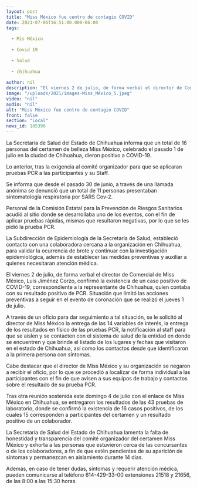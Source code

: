 ```yaml
---
layout: post
title: "Miss México fue centro de contagio COVID"
date: 2021-07-06T16:51:00.000-06:00
tags:
  
  - Mis México
  
  - Covid 19
  
  - Salud
  
  - chihuahua
  
author: nil
description: "El viernes 2 de julio, de forma verbal el director de Comercial de Miss México, Luis Jiménez Corzo, confirmó la existencia de un caso positivo sin embargo de acuerdo a las pruebas se presentaron 16 casos."
image: "/uploads/2021/images-Miss_México_5.jpeg"
video: "nil"
audio: "nil"
alt: "Miss México fue centro de contagio COVID"
front: false
section: "Local"
news_id: 185396
---
```


La Secretaría de Salud del Estado de Chihuahua informa que un total de 16 personas del certamen de belleza Miss México, celebrado el pasado 1 de julio en la ciudad de Chihuahua, dieron positivo a COVID-19.

Lo anterior, tras la exigencia al comité organizador para que se aplicaran pruebas PCR a las participantes y su Staff.

Se informa que desde el pasado 30 de junio, a través de una llamada anónima se denunció que un total de 11 personas presentaban sintomatología respiratoria por SARS Cov-2.

Personal de la Comisión Estatal para la Prevención de Riesgos Sanitarios acudió al sitio donde se desarrollaba uno de los eventos, con el fin de aplicar pruebas rápidas, mismas que resultaron negativas, por lo que se les pidió la prueba PCR.

La Subdirección de Epidemiología de la Secretaría de Salud, estableció contacto con una colaboradora cercana a la organización en Chihuahua, para validar la ocurrencia de brote y continuar con la investigación epidemiológica, además de establecer las medidas preventivas y auxiliar a quienes necesitaran atención médica.

El viernes 2 de julio, de forma verbal el director de Comercial de Miss México, Luis Jiménez Corzo, confirmó la existencia de un caso positivo de COVID-19, correspondiente a la representante de Chihuahua, quien contaba con su resultado positivo de PCR. Situación que limitó las acciones preventivas a seguir en el evento de coronación que se realizó el jueves 1 de julio.

A través de un oficio para dar seguimiento a tal situación, se le solicitó al director de Miss México la entrega de las 14 variables de interés, la entrega de los resultados en físico de las pruebas PCR, la notificación al staff para que se aíslen y se contacten con el sistema de salud de la entidad en donde se encuentren y que brinde el listado de los lugares y fechas que visitaron en el estado de Chihuahua, así como los contactos desde que identificaron a la primera persona con síntomas.

Cabe destacar que el director de Miss México y su organización se negaron a recibir el oficio, por lo que se procedió a localizar de forma individual a las participantes con el fin de que avisen a sus equipos de trabajo y contactos sobre el resultado de su prueba PCR.

Tras otra reunión sostenida este domingo 4 de julio con el enlace de Miss México en Chihuahua, se entregaron los resultados de las 43 pruebas de laboratorio, donde se confirmó la existencia de 16 casos positivos, de los cuales 15 corresponden a participantes del certamen y un resultado positivo de un colaborador.

La Secretaría de Salud del Estado de Chihuahua lamenta la falta de honestidad y transparencia del comité organizador del certamen Miss México y exhorta a las personas que estuvieron cerca de las concursantes o de los colaboradores, a fin de que estén pendientes de su aparición de síntomas y permanezcan en aislamiento durante 14 días.

Además, en caso de tener dudas, síntomas y requerir atención médica, pueden comunicarse al teléfono 614-429-33-00 extensiones 21518 y 21656, de las 8:00 a las 15:30 horas.